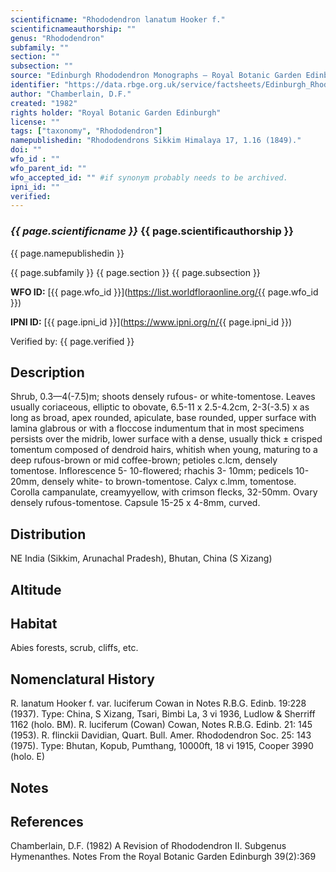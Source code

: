 ```yaml
---
scientificname: "Rhododendron lanatum Hooker f."
scientificnameauthorship: ""
genus: "Rhododendron"
subfamily: ""
section: ""
subsection: ""
source: "Edinburgh Rhododendron Monographs – Royal Botanic Garden Edinburgh"
identifier: "https://data.rbge.org.uk/service/factsheets/Edinburgh_Rhododendron_Monographs.xhtml"
author: "Chamberlain, D.F."
created: "1982"
rights holder: "Royal Botanic Garden Edinburgh"
license: ""
tags: ["taxonomy", "Rhododendron"]
namepublishedin: "Rhododendrons Sikkim Himalaya 17, 1.16 (1849)."
doi: ""
wfo_id : ""
wfo_parent_id: ""
wfo_accepted_id: "" #if synonym probably needs to be archived.                      
ipni_id: ""
verified:
---
```

### _{{ page.scientificname }}_ {{ page.scientificauthorship }}
 {{ page.namepublishedin }}

{{ page.subfamily }} {{ page.section }} {{ page.subsection }}

**WFO ID:** [{{ page.wfo_id }}](https://list.worldfloraonline.org/{{ page.wfo_id }})

**IPNI ID:** [{{ page.ipni_id }}](https://www.ipni.org/n/{{ page.ipni_id }})

Verified by: {{ page.verified }}



## Description
Shrub, 0.3—4(-7.5)m; shoots densely rufous- or white-tomentose. Leaves usually coriaceous, elliptic to obovate, 6.5-11 x 2.5-4.2cm, 2-3(-3.5) x as long as broad, apex rounded, apiculate, base rounded, upper surface with lamina glabrous or with a floccose indumentum that in most specimens persists over the midrib, lower surface with a dense, usually thick ± crisped tomentum composed of dendroid hairs, whitish when young, maturing to a deep rufous-brown or mid coffee-brown; petioles c.lcm, densely tomentose. Inflorescence 5- 10-flowered; rhachis 3- 10mm; pedicels 10-20mm, densely white- to brown-tomentose. Calyx c.lmm, tomentose. Corolla campanulate, creamyyellow, with crimson flecks, 32-50mm. Ovary densely rufous-tomentose. Capsule 15-25 x 4-8mm, curved.

## Distribution
NE India (Sikkim, Arunachal Pradesh), Bhutan, China (S Xizang)

## Altitude


## Habitat
Abies forests, scrub, cliffs, etc.

## Nomenclatural History
R. lanatum Hooker f. var. luciferum Cowan in Notes R.B.G. Edinb. 19:228 (1937). Type: China, S Xizang, Tsari, Bimbi La, 3 vi 1936, Ludlow & Sherriff 1162 (holo. BM). R. luciferum (Cowan) Cowan, Notes R.B.G. Edinb. 21: 145 (1953). R. flinckii Davidian, Quart. Bull. Amer. Rhododendron Soc. 25: 143 (1975). Type: Bhutan, Kopub, Pumthang, 10000ft, 18 vi 1915, Cooper 3990 (holo. E)
                       
## Notes


## References

Chamberlain, D.F. (1982) A Revision of Rhododendron II. Subgenus Hymenanthes. Notes From the Royal Botanic Garden Edinburgh 39(2):369
